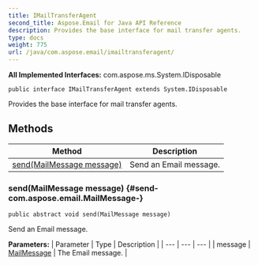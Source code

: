```yaml
---
title: IMailTransferAgent
second_title: Aspose.Email for Java API Reference
description: Provides the base interface for mail transfer agents.
type: docs
weight: 775
url: /java/com.aspose.email/imailtransferagent/
---
```


**All Implemented Interfaces:**
com.aspose.ms.System.IDisposable
```
public interface IMailTransferAgent extends System.IDisposable
```

Provides the base interface for mail transfer agents.
## Methods

| Method | Description |
| --- | --- |
| [send(MailMessage message)](#send-com.aspose.email.MailMessage-) | Send an Email message. |
### send(MailMessage message) {#send-com.aspose.email.MailMessage-}
```
public abstract void send(MailMessage message)
```


Send an Email message.

**Parameters:**
| Parameter | Type | Description |
| --- | --- | --- |
| message | [MailMessage](../../com.aspose.email/mailmessage) | The Email message. |


